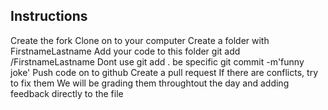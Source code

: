 ## Instructions

Create the fork
Clone on to your computer
Create a folder with FirstnameLastname
Add your code to this folder 
git add /FirstnameLastname
	Dont use git add . be specific 
git commit -m'funny joke'
Push code on to github
Create a pull request 
If there are conflicts, try to fix them
We will be grading them throughtout the day and adding feedback directly to the file